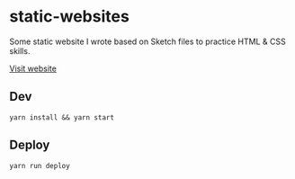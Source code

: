 # static-websites

Some static website I wrote based on Sketch files to practice HTML & CSS skills.

[Visit website](https://road-to-fe.github.io/static-websites/)

## Dev

`yarn install && yarn start`

## Deploy

`yarn run deploy`
